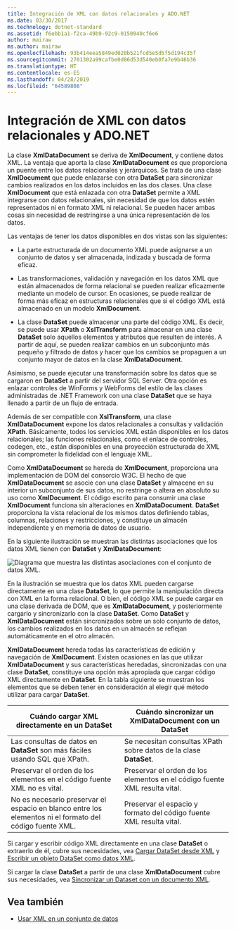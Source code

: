 ```yaml
---
title: Integración de XML con datos relacionales y ADO.NET
ms.date: 03/30/2017
ms.technology: dotnet-standard
ms.assetid: f6ebb1a1-f2ca-49b9-92c9-0150940cf6e6
author: mairaw
ms.author: mairaw
ms.openlocfilehash: 93b414eea5849ed020b521fcd5e5d5f5d194c35f
ms.sourcegitcommit: 2701302a99cafbe0d86d53d540eb0fa7e9b46b36
ms.translationtype: HT
ms.contentlocale: es-ES
ms.lasthandoff: 04/28/2019
ms.locfileid: "64589808"
---
```

# <a name="xml-integration-with-relational-data-and-adonet"></a>Integración de XML con datos relacionales y ADO.NET
La clase **XmlDataDocument** se deriva de **XmlDocument**, y contiene datos XML. La ventaja que aporta la clase **XmlDataDocument** es que proporciona un puente entre los datos relacionales y jerárquicos. Se trata de una clase **XmlDocument** que puede enlazarse con otra **DataSet** para sincronizar cambios realizados en los datos incluidos en las dos clases. Una clase **XmlDocument** que está enlazada con otra **DataSet** permite a XML integrarse con datos relacionales, sin necesidad de que los datos estén representados ni en formato XML ni relacional. Se pueden hacer ambas cosas sin necesidad de restringirse a una única representación de los datos.  
  
 Las ventajas de tener los datos disponibles en dos vistas son las siguientes:  
  
- La parte estructurada de un documento XML puede asignarse a un conjunto de datos y ser almacenada, indizada y buscada de forma eficaz.  
  
- Las transformaciones, validación y navegación en los datos XML que están almacenados de forma relacional se pueden realizar eficazmente mediante un modelo de cursor. En ocasiones, se puede realizar de forma más eficaz en estructuras relacionales que si el código XML está almacenado en un modelo **XmlDocument**.  
  
- La clase **DataSet** puede almacenar una parte del código XML. Es decir, se puede usar **XPath** o **XslTransform** para almacenar en una clase **DataSet** solo aquellos elementos y atributos que resulten de interés. A partir de aquí, se pueden realizar cambios en un subconjunto más pequeño y filtrado de datos y hacer que los cambios se propaguen a un conjunto mayor de datos en la clase **XmlDataDocument**.  
  
 Asimismo, se puede ejecutar una transformación sobre los datos que se cargaron en **DataSet** a partir del servidor SQL Server. Otra opción es enlazar controles de WinForms y WebForms del estilo de las clases administradas de .NET Framework con una clase **DataSet** que se haya llenado a partir de un flujo de entrada.  
  
 Además de ser compatible con **XslTransform**, una clase **XmlDataDocument** expone los datos relacionales a consultas y validación **XPath**.  Básicamente, todos los servicios XML están disponibles en los datos relacionales; las funciones relacionales, como el enlace de controles, codegen, etc., están disponibles en una proyección estructurada de XML sin comprometer la fidelidad con el lenguaje XML.  
  
 Como **XmlDataDocument** se hereda de **XmlDocument**, proporciona una implementación de DOM del consorcio W3C. El hecho de que **XmlDataDocument** se asocie con una clase **DataSet** y almacene en su interior un subconjunto de sus datos, no restringe o altera en absoluto su uso como **XmlDocument**. El código escrito para consumir una clase **XmlDocument** funciona sin alteraciones en **XmlDataDocument**. **DataSet** proporciona la vista relacional de los mismos datos definiendo tablas, columnas, relaciones y restricciones, y constituye un almacén independiente y en memoria de datos de usuario.  
  
 En la siguiente ilustración se muestran las distintas asociaciones que los datos XML tienen con **DataSet** y **XmlDataDocument**: 
  
 ![Diagrama que muestra las distintas asociaciones con el conjunto de datos XML.](./media/xml-integration-with-relational-data-and-adonet/xml-integration-relational-data-adodotnet.gif)  
  
 En la ilustración se muestra que los datos XML pueden cargarse directamente en una clase **DataSet**, lo que permite la manipulación directa con XML en la forma relacional. O bien, el código XML se puede cargar en una clase derivada de DOM, que es **XmlDataDocument**, y posteriormente cargarlo y sincronizarlo con la clase **DataSet**. Como **DataSet** y **XmlDataDocument** están sincronizados sobre un solo conjunto de datos, los cambios realizados en los datos en un almacén se reflejan automáticamente en el otro almacén.  
  
 **XmlDataDocument** hereda todas las características de edición y navegación de **XmlDocument**. Existen ocasiones en las que utilizar **XmlDataDocument** y sus características heredadas, sincronizadas con una clase **DataSet**, constituye una opción más apropiada que cargar código XML directamente en **DataSet**. En la tabla siguiente se muestran los elementos que se deben tener en consideración al elegir qué método utilizar para cargar **DataSet**.  
  
|Cuándo cargar XML directamente en un DataSet|Cuándo sincronizar un XmlDataDocument con un DataSet|  
|----------------------------------------------|-----------------------------------------------------------|  
|Las consultas de datos en **DataSet** son más fáciles usando SQL que XPath.|Se necesitan consultas XPath sobre datos de la clase **DataSet**.|  
|Preservar el orden de los elementos en el código fuente XML no es vital.|Preservar el orden de los elementos en el código fuente XML resulta vital.|  
|No es necesario preservar el espacio en blanco entre los elementos ni el formato del código fuente XML.|Preservar el espacio y formato del código fuente XML resulta vital.|  
  
 Si cargar y escribir código XML directamente en una clase **DataSet** o extraerlo de él, cubre sus necesidades, vea [Cargar DataSet desde XML](../../../../docs/framework/data/adonet/dataset-datatable-dataview/loading-a-dataset-from-xml.md) y [Escribir un objeto DataSet como datos XML](../../../../docs/framework/data/adonet/dataset-datatable-dataview/writing-dataset-contents-as-xml-data.md).  
  
 Si cargar la clase **DataSet** a partir de una clase **XmlDataDocument** cubre sus necesidades, vea [Sincronizar un Dataset con un documento XML](../../../../docs/framework/data/adonet/dataset-datatable-dataview/dataset-and-xmldatadocument-synchronization.md).  
  
## <a name="see-also"></a>Vea también

- [Usar XML en un conjunto de datos](../../../../docs/framework/data/adonet/dataset-datatable-dataview/using-xml-in-a-dataset.md)
